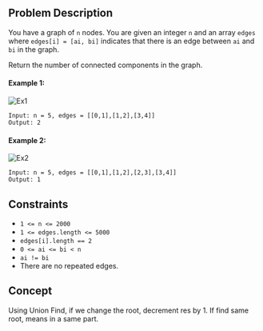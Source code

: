## Problem Description

You have a graph of `n` nodes. You are given an integer `n` and an array `edges` where `edges[i] = [ai, bi]` indicates that there is an edge between `ai` and `bi` in the graph.

Return the number of connected components in the graph.

#### Example 1:
![Ex1](https://assets.leetcode.com/uploads/2021/03/14/conn1-graph.jpg)
```plaintext
Input: n = 5, edges = [[0,1],[1,2],[3,4]]
Output: 2
```
#### Example 2:
![Ex2](https://assets.leetcode.com/uploads/2021/03/14/conn2-graph.jpg)
```plaintext
Input: n = 5, edges = [[0,1],[1,2],[2,3],[3,4]]
Output: 1
```

## Constraints

- `1 <= n <= 2000`
- `1 <= edges.length <= 5000`
- `edges[i].length == 2`
- `0 <= ai <= bi < n`
- `ai != bi`
- There are no repeated edges.

## Concept
Using Union Find, if we change the root, decrement res by 1. If find same root, means in a same part.
